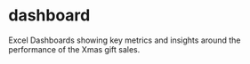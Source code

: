 # dashboard
Excel Dashboards showing key metrics and insights around the performance of the Xmas gift sales.
